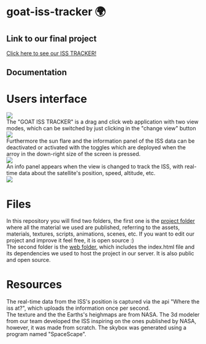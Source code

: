 # goat-iss-tracker :earth_africa:
## Link to our final project
[Click here to see our ISS TRACKER!](https://docs.gofionet.es/nasachallenge/)
## Documentation
# Users interface
<img src= "https://user-images.githubusercontent.com/74357760/193447932-34899938-e8f0-44e3-9021-db020d3cbaf4.png"> <br>
The "GOAT ISS TRACKER" is a drag and click web application with two view modes, which can be switched by just clicking in the "change view" button <br>
<image src= "https://user-images.githubusercontent.com/74357760/193447301-1a941e94-adf6-40ab-b748-2738c398e1e3.png"> <br>
Furthermore the sun flare and the information panel of the ISS data can be deactivated or activated with the toggles which are deployed when the arroy in the down-right size of the screen is pressed. <br>
<image src= "https://user-images.githubusercontent.com/74357760/193447669-3c1b427d-7098-4b58-8557-1ff9dbc7be00.png"> <br>
An info panel appears when the view is changed to track the ISS, with real-time data about the satellite's position, speed, altitude, etc. <br>
<image src="https://user-images.githubusercontent.com/74357760/193447825-53277a46-a88a-4c2c-a11d-ee4e88c8f710.png"> <br>
# Files
In this repository you will find two folders, the first one is  the [project folder](goat_iss_tracker_project) where all the material we used are published, referring to the assets, materials, textures, scripts, animations, scenes, etc. If you want to edit our project and improve it feel free, it is open source :) <br>
The second folder is the [web folder](web_files), which includes the index.html file and its dependencies we used to host the project in our server. It is also public and open source.
# Resources
The real-time data from the ISS's position is captured via the api "Where the iss at?", which uploads the information once per second. <br>
The texture and the the Earths's heighmaps are from NASA. The 3d modeler from our team developed the ISS inspiring on the ones published by NASA, however, it was made from scratch.
The skybox was generated using a program named "SpaceScape".
